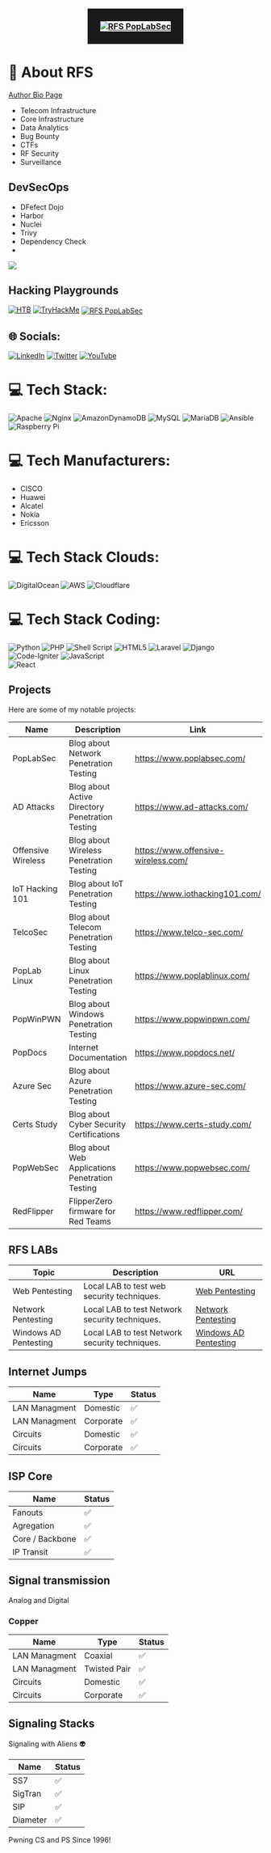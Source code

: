 

<h3 align="center">
<a href="https://github.dev/rfs85">
<img src="https://raw.githubusercontent.com/rfs85/rfs85/main/img/RFS-poplabsec.png" align="center" alt="RFS PopLabSec" border="25">
</a>
</h3>

# 💫 About  RFS

[Author Bio Page](https://cli-ck.me/rfs)

- Telecom Infrastructure
- Core Infrastructure
- Data Analytics
- Bug Bounty
- CTFs
- RF Security
- Surveillance

## DevSecOps

- DFefect Dojo
- Harbor
- Nuclei
- Trivy
- Dependency Check
- 

[![](https://visitcount.itsvg.in/api?id=rfs85&icon=0&color=0)](https://visitcount.itsvg.in)
## Hacking Playgrounds

[![HTB](https://www.hackthebox.eu/badge/image/227362)](https://app.hackthebox.com/profile/227362)
[![TryHackMe](https://tryhackme-badges.s3.amazonaws.com/RFS.png)](https://tryhackme.com/p/RFS)
<a href="https://online.pwntilldawn.com/Achievements/5159">
<img src="https://raw.githubusercontent.com/rfs85/rfs85/main/img/PWNTilldown.png" align="center" alt="RFS PopLabSec" border="0">
</a>
## 🌐 Socials:
[![LinkedIn](https://img.shields.io/badge/LinkedIn-%230077B5.svg?logo=linkedin&logoColor=white)](https://linkedin.com/in/ruben-silva85/) [![Twitter](https://img.shields.io/badge/Twitter-%231DA1F2.svg?logo=Twitter&logoColor=white)](https://twitter.com/xxxx) [![YouTube](https://img.shields.io/badge/YouTube-%23FF0000.svg?logo=YouTube&logoColor=white)](https://youtube.com/@xxxxxxxxx) 

# 💻 Tech Stack:
  ![Apache](https://img.shields.io/badge/apache-%23D42029.svg?style=for-the-badge&logo=apache&logoColor=white) ![Nginx](https://img.shields.io/badge/nginx-%23009639.svg?style=for-the-badge&logo=nginx&logoColor=white) ![AmazonDynamoDB](https://img.shields.io/badge/Amazon%20DynamoDB-4053D6?style=for-the-badge&logo=Amazon%20DynamoDB&logoColor=white) ![MySQL](https://img.shields.io/badge/mysql-%2300f.svg?style=for-the-badge&logo=mysql&logoColor=white) ![MariaDB](https://img.shields.io/badge/MariaDB-003545?style=for-the-badge&logo=mariadb&logoColor=white) ![Ansible](https://img.shields.io/badge/ansible-%231A1918.svg?style=for-the-badge&logo=ansible&logoColor=white) ![Raspberry Pi](https://img.shields.io/badge/-RaspberryPi-C51A4A?style=for-the-badge&logo=Raspberry-Pi)


# 💻 Tech Manufacturers:
- CISCO
- Huawei
- Alcatel
- Nokia
- Ericsson

# 💻 Tech Stack Clouds:
![DigitalOcean](https://img.shields.io/badge/DigitalOcean-%230167ff.svg?style=for-the-badge&logo=digitalOcean&logoColor=white)
![AWS](https://img.shields.io/badge/AWS-%23FF9900.svg?style=for-the-badge&logo=amazon-aws&logoColor=white) 
![Cloudflare](https://img.shields.io/badge/Cloudflare-F38020?style=for-the-badge&logo=Cloudflare&logoColor=white)

# 💻 Tech Stack Coding:
![Python](https://img.shields.io/badge/python-3670A0?style=for-the-badge&logo=python&logoColor=ffdd54) 
![PHP](https://img.shields.io/badge/php-%23777BB4.svg?style=for-the-badge&logo=php&logoColor=white) 
![Shell Script](https://img.shields.io/badge/shell_script-%23121011.svg?style=for-the-badge&logo=gnu-bash&logoColor=white) 
![HTML5](https://img.shields.io/badge/html5-%23E34F26.svg?style=for-the-badge&logo=html5&logoColor=white)
![Laravel](https://img.shields.io/badge/laravel-%23FF2D20.svg?style=for-the-badge&logo=laravel&logoColor=white) 
![Django](https://img.shields.io/badge/django-%23092E20.svg?style=for-the-badge&logo=django&logoColor=white)
![Code-Igniter](https://img.shields.io/badge/CodeIgniter-%23EF4223.svg?style=for-the-badge&logo=codeIgniter&logoColor=white)
![JavaScript](https://img.shields.io/badge/javascript-%23323330.svg?style=for-the-badge&logo=javascript&logoColor=%23F7DF1E)   
![React](https://img.shields.io/badge/react-%2320232a.svg?style=for-the-badge&logo=react&logoColor=%2361DAFB)

## Projects
Here are some of my notable projects:

| Name    | Description | Link     |
| ------- | --- | ------------ |
| PopLabSec    | Blog about Network Penetration Testing  |https://www.poplabsec.com/   |
| AD Attacks   | Blog about Active Directory Penetration Testing    | https://www.ad-attacks.com/ |
| Offensive Wireless   | Blog about Wireless Penetration Testing    |https://www.offensive-wireless.com/      |
| IoT Hacking 101   | Blog about IoT Penetration Testing    | https://www.iothacking101.com/     |
| TelcoSec   | Blog about Telecom Penetration Testing    | https://www.telco-sec.com/      |
| PopLab Linux   | Blog about Linux Penetration Testing    | https://www.poplablinux.com/       |
| PopWinPWN   | Blog about Windows Penetration Testing    | https://www.popwinpwn.com/       |
| PopDocs   | Internet Documentation  | https://www.popdocs.net/       |
| Azure Sec  | Blog about Azure Penetration Testing    | https://www.azure-sec.com/     |
| Certs Study  | Blog about Cyber Security Certifications    | https://www.certs-study.com/       |
| PopWebSec | Blog about Web Applications Penetration Testing     |   https://www.popwebsec.com/   |
| RedFlipper | FlipperZero firmware for Red Teams     |   https://www.redflipper.com/  |



## RFS LABs

| Topic    | Description | URL   |
| ------- | --- | ------------ |
| Web Pentesting   | Local LAB to test web security techniques.  | [Web Pentesting ](#) |
| Network Pentesting   | Local LAB to test Network security techniques.  | [Network Pentesting](#) |
| Windows AD Pentesting   | Local LAB to test Network security techniques.  | [Windows AD Pentesting](#) |

## Internet Jumps

| Name    | Type | Status     |
| ------- | --- | ------------ |
| LAN Managment | Domestic  | :white_check_mark:  |
| LAN Managment | Corporate  | :white_check_mark:  |
| Circuits | Domestic  | :white_check_mark:  |
| Circuits | Corporate  | :white_check_mark:  |

## ISP Core

| Name    |  Status     |
| ------- |  ------------ |
| Fanouts | :white_check_mark:  |
| Agregation | :white_check_mark:  |
| Core / Backbone | :white_check_mark:  |
| IP Transit |  :white_check_mark:  |

## Signal transmission
Analog and Digital

### Copper
| Name    | Type | Status     |
| ------- | --- | ------------ |
| LAN Managment | Coaxial  | :white_check_mark:  |
| LAN Managment | Twisted Pair  | :white_check_mark:  |
| Circuits | Domestic  | :white_check_mark:  |
| Circuits | Corporate  | :white_check_mark:  |

## Signaling Stacks
Signaling with Aliens :alien:

| Name    |  Status     |
| ------- |  ------------ |
| SS7 | :white_check_mark:  |
| SigTran | :white_check_mark:  |
| SIP | :white_check_mark:  |
| Diameter |  :white_check_mark:  |


Pwning CS and PS Since 1996!
